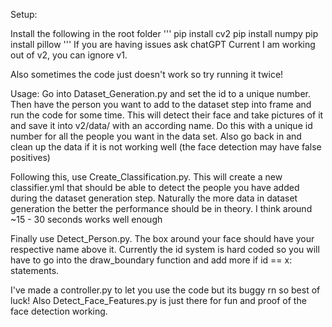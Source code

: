 Setup:

Install the following in the root folder
'''
pip install cv2
pip install numpy
pip install pillow
'''
If you are having issues ask chatGPT
Current I am working out of v2, you can ignore v1.

Also sometimes the code just doesn't work so try running it twice!

Usage:
Go into Dataset_Generation.py and set the id to a unique number. Then have the person you want to add to the dataset step into frame and run the code for some time. This will detect their face and take pictures of it and save it into v2/data/ with an according name. Do this with a unique id number for all the people you want in the data set. Also go back in and clean up the data if it is not working well (the face detection may have false positives)

Following this, use Create_Classification.py. This will create a new classifier.yml that should be able to detect the people you have added during the dataset generation step. Naturally the more data in dataset generation the better the performance should be in theory. I think around ~15 - 30 seconds works well enough

Finally use Detect_Person.py. The box around your face should have your respective name above it. Currently the id system is hard coded so you will have to go into the draw_boundary function and add more if id == x: statements.

I've made a controller.py to let you use the code but its buggy rn so best of luck! Also Detect_Face_Features.py is just there for fun and proof of the face detection working.
